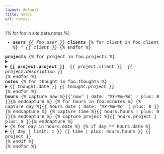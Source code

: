 ```yaml
---
layout: default
title: notes
url: notes/
---
```

{% for foo in site.data.notes %}  
<div style="font-family: courier new">
  <div> <!--users, clients-->
    <ul>
      <li>
          <strong>users</strong>
          <em> {{ foo.user }} </em>
          <strong>clients</strong> 
          {% for client in foo.client %}
          <em> * {{ client }} </em>
          {% endfor %}       
      </li>
    </ul>
  </div>
  <div> <!--projects-->
    <strong>projects</strong>   
    {% for project in foo.projects %}  
    <details>     
      <summary>  
        <li>
          <strong>{{ project.project }}</strong>
          &nbsp;{{ project.client }}&nbsp;
          <em>{{ project.description }}</em>
        </li>      
      </summary>   
      <ul>
        {% for todo in project.todo %}  
        <li>° {{ todo }}</li>  
        {% endfor %}     
      </ul>  
    </details>  
    {% endfor %}   
  </div>
  <div> <!--notes-->
    <strong>notes</strong>      
      {% for thought in foo.thoughts %}  
      <details>  
        <summary>  
          <span>{{ thought.date }}</span>&nbsp;<em>{{ thought.project }}</em>  
        </summary>
        <span>{{ thought.note }}</span>   
      </details>    
      {% endfor %}    
  </div>
  <div> <!--hours-->  
    <strong>hours</strong>    
    {% capture now %}{{'now' | date: '%Y-%m-%d' | plus: 0 }}{% endcapture %}
    {% for hours in foo.minutes %}    
      {% capture day %}{{ hours.date | date: '%Y-%m-%d' | plus: 0 }}{% endcapture %}
      {% capture time %}{{ hours.hours | plus: 0 }}{% endcapture %}
      {% capture project %}{{ hours.project | plus: 0 }}{% endcapture %}
    <details>
      <summary>
        {% for day in hours.date %}
          {% if day == hours.date %}
            <li>
            {{ day | limit: 1 }}            <!-- date -->
            {{ time | plus: hours.hours }}  <!-- total hours for date? -->
            {{ project }}                   <!-- contributions on date -->
            </li>
          {% endif %}
      </summary>
          <li>{{ hours.hours }}, {{ hours.date }}, {{ hours.client }}, {{ hours.project }}, {{ hours.description }}</li>
        {% endfor %}
    </details>      
    <!--
    hours worked in past two weeks, hours in past month, total hours
    three most recently contributed to projects
    stale project(s) (longest time between now and past contribution)
    <ul>
      {% for hours in foo.minutes %}    
      <li>{{ hours.hours }}, {{ hours.date }}, {{ hours.client }}, {{ hours.project }}, {{ hours.description }}</li>
      {% endfor %}   
    </ul>
    -->
  </div>    
{% endfor %}  
</div>

